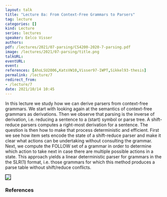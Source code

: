 ```yaml
---
layout: talk
title: "Lecture 8a: From Context-Free Grammars to Parsers"
tag: lecture
categories: []
kind: Lecture
series: lectures
speaker: Eelco Visser
authors:
pdf: /lectures/2021/07-parsing/CS4200-2020-7-parsing.pdf
image: /lectures/2021/07-parsing/title.png
talkURL:
eventURL:
event:
references: [AhoLSU2006,KatsVW10,Visser97-IWPT,Sikkel93-thesis]
permalink: /lecture/7
redirect_from:
- /lecture/7
date: 2021/10/14 10:45
---
```


In this lecture we study how we can derive parsers from context-free grammars.
We start with looking again at the semantics of context-free grammars as derivations.
Then we observe that parsing is the inverse of derivation, i.e. reducing a sentence to a (start) symbol or parse tree.
A shift-reduce parsers computes a right-most derivation for a sentence.
The question is then how to make that process deterministic and efficient.
First we see how item sets encode the state of a shift-reduce parser and make it clear what actions can be undertaking without consulting the grammar.
Next, we compute the FOLLOW set of a grammar in order to determine which action to take next in case there are multiple possible actions in a state.
This approach yields a linear deterministic parser for grammars in the the SLR(1) format, i.e. those grammars for which this method produces a parse table without shift/reduce conflicts.

<img src="{{site.baseurl}}/lectures/2021/07-parsing/CS4200-2020-7-parsing-slr-table.png" style="border: solid 1px black;"/>


### References
